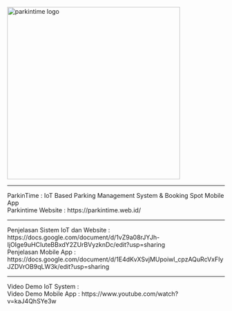 <p><a href="https://parkintime.web.id/" target="_blank"><img src="https://parkintime.web.id/img/logo.png" width="400" alt="parkintime logo"></a></p>
<hr>
ParkinTime : IoT Based Parking Management System &amp; Booking Spot Mobile App <br>
Parkintime Website : https://parkintime.web.id/ <br>
<hr>
Penjelasan Sistem IoT dan Website :<br> https://docs.google.com/document/d/1vZ9a08rJYJh-IjOIge9uHCIuteBBxdY2ZUrBVyzknDc/edit?usp=sharing <br>
Penjelasan Mobile App : <br>https://docs.google.com/document/d/1E4dKvXSvjMUpoiwl_cpzAQuRcVxFIyJZDVrOB9qLW3k/edit?usp=sharing <br>
<hr>
Video Demo IoT System : <br>
Video Demo Mobile App : https://www.youtube.com/watch?v=kaJ4QhSYe3w <br>
